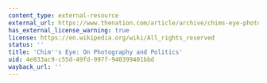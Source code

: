 ```yaml
---
content_type: external-resource
external_url: https://www.thenation.com/article/archive/chims-eye-photography-and-politics/
has_external_license_warning: true
license: https://en.wikipedia.org/wiki/All_rights_reserved
status: ''
title: 'Chim''s Eye: On Photography and Politics'
uid: 4e833ac9-c55d-49fd-997f-940399401bbd
wayback_url: ''
---
```

